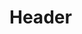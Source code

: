 <!-- Example: Software Defined Radio Slices with HyDRA Experiment -->
<!-- SUBTITLE: A quick summary of Wins 5 G -->

# Header